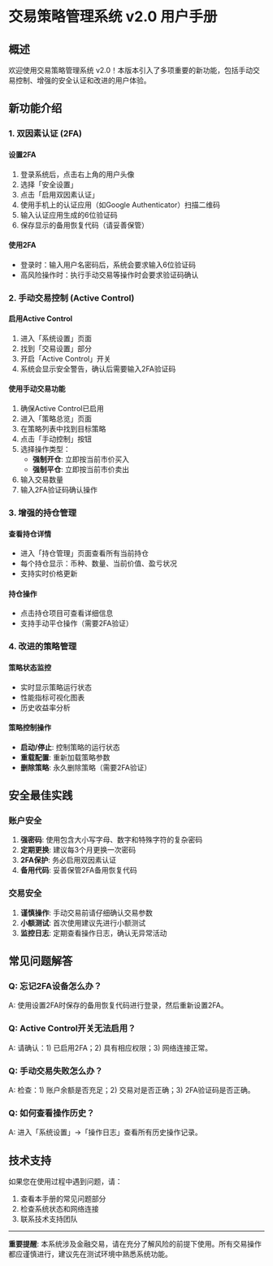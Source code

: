 # 交易策略管理系统 v2.0 用户手册

## 概述

欢迎使用交易策略管理系统 v2.0！本版本引入了多项重要的新功能，包括手动交易控制、增强的安全认证和改进的用户体验。

## 新功能介绍

### 1. 双因素认证 (2FA)

#### 设置2FA
1. 登录系统后，点击右上角的用户头像
2. 选择「安全设置」
3. 点击「启用双因素认证」
4. 使用手机上的认证应用（如Google Authenticator）扫描二维码
5. 输入认证应用生成的6位验证码
6. 保存显示的备用恢复代码（请妥善保管）

#### 使用2FA
- 登录时：输入用户名密码后，系统会要求输入6位验证码
- 高风险操作时：执行手动交易等操作时会要求验证码确认

### 2. 手动交易控制 (Active Control)

#### 启用Active Control
1. 进入「系统设置」页面
2. 找到「交易设置」部分
3. 开启「Active Control」开关
4. 系统会显示安全警告，确认后需要输入2FA验证码

#### 使用手动交易功能
1. 确保Active Control已启用
2. 进入「策略总览」页面
3. 在策略列表中找到目标策略
4. 点击「手动控制」按钮
5. 选择操作类型：
   - **强制开仓**: 立即按当前市价买入
   - **强制平仓**: 立即按当前市价卖出
6. 输入交易数量
7. 输入2FA验证码确认操作

### 3. 增强的持仓管理

#### 查看持仓详情
- 进入「持仓管理」页面查看所有当前持仓
- 每个持仓显示：币种、数量、当前价值、盈亏状况
- 支持实时价格更新

#### 持仓操作
- 点击持仓项目可查看详细信息
- 支持手动平仓操作（需要2FA验证）

### 4. 改进的策略管理

#### 策略状态监控
- 实时显示策略运行状态
- 性能指标可视化图表
- 历史收益率分析

#### 策略控制操作
- **启动/停止**: 控制策略的运行状态
- **重载配置**: 重新加载策略参数
- **删除策略**: 永久删除策略（需要2FA验证）

## 安全最佳实践

### 账户安全
1. **强密码**: 使用包含大小写字母、数字和特殊字符的复杂密码
2. **定期更换**: 建议每3个月更换一次密码
3. **2FA保护**: 务必启用双因素认证
4. **备用代码**: 妥善保管2FA备用恢复代码

### 交易安全
1. **谨慎操作**: 手动交易前请仔细确认交易参数
2. **小额测试**: 首次使用建议先进行小额测试
3. **监控日志**: 定期查看操作日志，确认无异常活动

## 常见问题解答

### Q: 忘记2FA设备怎么办？
A: 使用设置2FA时保存的备用恢复代码进行登录，然后重新设置2FA。

### Q: Active Control开关无法启用？
A: 请确认：1) 已启用2FA；2) 具有相应权限；3) 网络连接正常。

### Q: 手动交易失败怎么办？
A: 检查：1) 账户余额是否充足；2) 交易对是否正确；3) 2FA验证码是否正确。

### Q: 如何查看操作历史？
A: 进入「系统设置」→「操作日志」查看所有历史操作记录。

## 技术支持

如果您在使用过程中遇到问题，请：
1. 查看本手册的常见问题部分
2. 检查系统状态和网络连接
3. 联系技术支持团队

---

**重要提醒**: 本系统涉及金融交易，请在充分了解风险的前提下使用。所有交易操作都应谨慎进行，建议先在测试环境中熟悉系统功能。